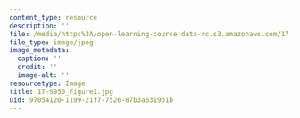```yaml
---
content_type: resource
description: ''
file: /media/https%3A/open-learning-course-data-rc.s3.amazonaws.com/17-s950-emotions-and-politics-fall-2018/97054120119921f7752687b3a6319b1b_17-S950_Figure1.jpg
file_type: image/jpeg
image_metadata:
  caption: ''
  credit: ''
  image-alt: ''
resourcetype: Image
title: 17-S950_Figure1.jpg
uid: 97054120-1199-21f7-7526-87b3a6319b1b
---
```

